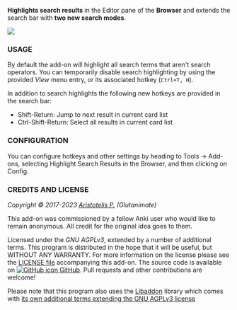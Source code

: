 <!-- BANNER -->

**Highlights search results** in the Editor pane of the **Browser** and extends the search bar with **two new search modes**.

![](https://raw.githubusercontent.com/glutanimate/highlight-search-results/master/screenshots/screenshot.png)

### USAGE

By default the add-on will highlight all search terms that aren't search operators. You can temporarily disable search highlighting by using the provided *View* menu entry, or its associated hotkey (`Ctrl+T, H`).

In addition to search highlights the following new hotkeys are provided in the search bar:

- Shift-Return: Jump to next result in current card list 
- Ctrl-Shift-Return: Select all results in current card list

### CONFIGURATION

You can configure hotkeys and other settings by heading to Tools → Add-ons, selecting Highlight Search Results in the Browser, and then clicking on Config.

<!-- CHANGELOG -->

<!-- SUPPORT -->

### CREDITS AND LICENSE

*Copyright © 2017-2023 [Aristotelis P.](https://glutanimate.com/)  (Glutanimate)*

This add-on was commissioned by a fellow Anki user who would like to remain anonymous. All credit for the original idea goes to them.

Licensed under the _GNU AGPLv3_, extended by a number of additional terms. This program is distributed in the hope that it will be useful, but WITHOUT ANY WARRANTY. For more information on the license please see the [LICENSE file](https://github.com/glutanimate/highlight-search-results/blob/master/LICENSE) accompanying this add-on. The source code is available on [![GitHub icon](https://glutanimate.com/logos/github.svg) GitHub](https://github.com/glutanimate/highlight-search-results). Pull requests and other contributions are welcome!

Please note that this program also uses the [Libaddon](https://github.com/glutanimate/anki-libaddon/) library which comes with [its own additional terms extending the GNU AGPLv3 license](https://github.com/glutanimate/anki-libaddon/blob/master/LICENSE)

<!-- RESOURCES -->

<!-- FUNDING -->

